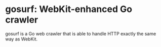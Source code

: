 gosurf: WebKit-enhanced Go crawler
==================================

gosurf is a Go web crawler that is able to handle HTTP exactly the same way as WebKit.
